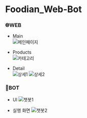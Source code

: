 # Foodian_Web-Bot

### 🌐WEB
* Main<br/>
![메인페이지](https://user-images.githubusercontent.com/89093279/148379986-f6c3a853-420a-4007-bfa7-b086ce406807.PNG)

* Products<br/>
 ![카테고리](https://user-images.githubusercontent.com/89093279/148380037-4f90e3b5-b2f5-4e16-89aa-3233b9dc2653.PNG)

* Detail<br/>
![상세1](https://user-images.githubusercontent.com/89093279/148380046-7904c297-b12d-4152-aed1-1020e105887e.PNG)
![상세2](https://user-images.githubusercontent.com/89093279/148380050-3baac37a-29df-4a13-9bc0-0e01624f1a3d.PNG)

### 🤖BOT
* UI
![챗봇1](https://user-images.githubusercontent.com/89093279/148380107-373ae4a8-e968-4a27-84f0-8ef4b2ed4130.PNG)

* 실행 화면
![챗봇2](https://user-images.githubusercontent.com/89093279/148380109-747076c7-d6af-453d-bafb-10ecb491af55.PNG)
